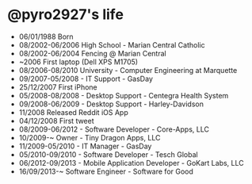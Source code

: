 @pyro2927's life
===============

- 06/01/1988 Born
- 08/2002-06/2006 High School - Marian Central Catholic
- 08/2002-06/2004 Fencing @ Marian Central
- ~2006 First laptop (Dell XPS M1705)
- 08/2006-08/2010 University - Computer Engineering at Marquette
- 09/2007-05/2008 - IT Support - GasDay
- 25/12/2007 First iPhone
- 05/2008-08/2008 - Desktop Support - Centegra Health System
- 09/2008-06/2009 - Desktop Support - Harley-Davidson
- 11/2008 Released Reddit iOS App
- 04/12/2008 First tweet
- 08/2009-06/2012 - Software Developer - Core-Apps, LLC
- 10/2009-~ Owner - Tiny Dragon Apps, LLC
- 11/2009-05/2010 - IT Manager - GasDay
- 05/2010-09/2010 - Software Developer - Tesch Global
- 06/2012-09/2013 - Mobile Application Developer - GoKart Labs, LLC
- 16/09/2013-~ Software Engineer - Software for Good

